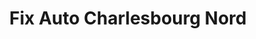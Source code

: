 ---
title: "Fix Auto Charlesbourg Nord"
url: /quebec/fix-auto-charlesbourg-nord/
shop: car repair
---